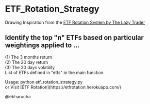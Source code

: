 # ETF_Rotation_Strategy

Drawing Inspiration from the [ETF Rotation System by The Lazy Trader](http://www.the-lazy-trader.com/2015/01/ETF-Rotation-Systems-to-beat-the-Market-SPY-IWM-EEM-EFA-TLT-TLH-DBC-GLD-ICF-RWX.html)
## Identify the top "n" ETFs based on particular weightings applied to ...
(1) The 3 months return<br> 
(2) The 20 day return<br>
(3) The 20 days volatility<br> 
List of ETFs defined in "etfs" in the main function
<p>
Usage: python etf_rotation_strategy.py<br>
or
Visit [ETF Rotation](https://etfrotation.herokuapp.com/)
<p>
@ebharucha